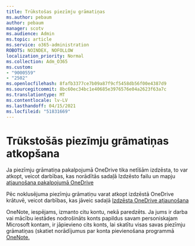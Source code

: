 ```yaml
---
title: Trūkstošas piezīmju grāmatiņas
ms.author: pebaum
author: pebaum
manager: scotv
ms.audience: Admin
ms.topic: article
ms.service: o365-administration
ROBOTS: NOINDEX, NOFOLLOW
localization_priority: Normal
ms.collection: Adm_O365
ms.custom:
- "9000559"
- "2502"
ms.openlocfilehash: 8fafb3377ce7b09a87f9cf5458db56f00e4387d9
ms.sourcegitcommit: 8bc60ec34bc1e40685e3976576e04a2623f63a7c
ms.translationtype: MT
ms.contentlocale: lv-LV
ms.lasthandoff: 04/15/2021
ms.locfileid: "51831669"
---
```

# <a name="recover-missing-notebook"></a>Trūkstošās piezīmju grāmatiņas atkopšana

Ja piezīmju grāmatiņa pakalpojumā OneDrive tika netīšām izdzēsta, to var atkopt, veicot darbības, kas norādītās sadaļā Izdzēsto failu un mapju [atjaunošana pakalpojumā OneDrive](https://support.office.com/article/949ada80-0026-4db3-a953-c99083e6a84f)

Pēc noklusējuma piezīmju grāmatiņu varat atkopt izdzēstā OneDrive krātuvē, veicot darbības, kas jāveic sadaļā [Izdzēsta OneDrive atjaunošana](https://docs.microsoft.com/onedrive/restore-deleted-onedrive)

OneNote, iespējams, izmanto citu kontu, nekā paredzēts. Ja jums ir darba vai mācību iestādes nodrošināts konts papildus savam personiskajam Microsoft kontam, ir jāpievieno cits konts, lai skatītu visas savas piezīmju grāmatiņas (skatiet norādījumus par konta pievienošana programmā [OneNote.](https://support.office.com/article/5afff855-54ee-47e4-a773-db048d4ac299)